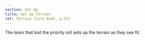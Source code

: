 ```yaml
---
section: Set Up
title: Set up Terrain
ref: Terrain (Core Book, p.53)
---
```


The team that lost the priority roll sets up the terrain as they see fit.
